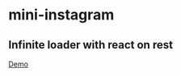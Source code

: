 # mini-instagram

## Infinite loader with react on rest

[Demo](https://codesandbox.io/s/github/pawelkrystkiewicz/mini-instagram/tree/master/?fontsize=14&hidenavigation=1&theme=dark)